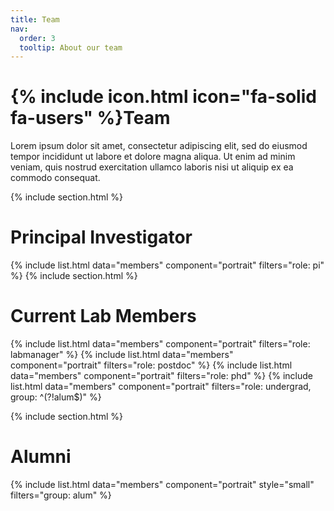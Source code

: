 ```yaml
---
title: Team
nav:
  order: 3
  tooltip: About our team
---
```


# {% include icon.html icon="fa-solid fa-users" %}Team

Lorem ipsum dolor sit amet, consectetur adipiscing elit, sed do eiusmod tempor
incididunt ut labore et dolore magna aliqua. Ut enim ad minim veniam, quis
nostrud exercitation ullamco laboris nisi ut aliquip ex ea commodo consequat.

{% include section.html %}
# Principal Investigator
{% include list.html data="members" component="portrait" filters="role: pi" %}
{% include section.html %}
# Current Lab Members
{% include list.html data="members" component="portrait" filters="role: labmanager" %}
{% include list.html data="members" component="portrait" filters="role: postdoc" %}
{% include list.html data="members" component="portrait" filters="role: phd" %}
{% include list.html data="members" component="portrait" filters="role: undergrad, group: ^(?!alum$)" %}


{% include section.html %}
# Alumni
{% include list.html data="members" component="portrait" style="small" filters="group: alum" %}
